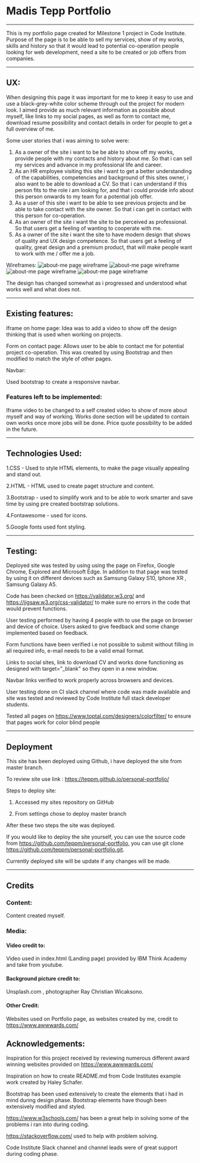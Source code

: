 # Madis Tepp Portfolio #

----------------------------------------------------------------------------------------------------------------

This is my portfolio page created for Milestone 1 project in Code Institute. Purpose of the page is to be able to sell my services, show of my works, skills and history
so that it would lead to potential co-operation people looking for web development, need a site to be created or job offers from companies.


----------------------------------------------------------------------------------------------------------------

## UX: ## 

When designing this page it was important for me to keep it easy to use and use a black-grey-white color scheme through out the project for modern look.
I aimed provide as much relevant information as possible about myself, like links to my social pages, as well as form to contact me, download resume possibility and contact details in order for people to get a full overview of me.

Some user stories that i was aiming to solve were: 

1. As a owner of the site i want to be be able to show off my works, provide people with my contacts and history about me.
   So that i can sell my services and advance in my professional life and career. 
2. As an HR employee visiting this site i want to get a better understanding of the capabilities, competencies and background of this sites owner, i also want to be able to download a CV.
   So that i can understand if this person fits to the role i am looking for, and that i could provide info about this person onwards to my team for a potential job offer.
3. As a user of this site i want to be able to see previous projects and be able to take contact with the site owner.
   So that i can get in contact with this person for co-operation.
4. As an owner of the site i want the site to be perceived as professional. 
   So that users get a feeling of wanting to cooperate with me.
5. As a owner of the site i want the site to have modern design that shows of quality and UX design competence. 
   So that users get a feeling of quality, great design and a premium product, that will make people want to work with me / offer me a job.




Wireframes: 
![about-me page wireframe](https://github.com/teppm/personal-portfolio/blob/master/wireframes/home.jpg)
![about-me page wireframe](https://github.com/teppm/personal-portfolio/blob/master/wireframes/about-me.jpg)
![about-me page wireframe](https://github.com/teppm/personal-portfolio/blob/master/wireframes/portfolio.jpg)
![about-me page wireframe](https://github.com/teppm/personal-portfolio/blob/master/wireframes/contacts.jpg)


The design has changed somewhat as i progressed and understood what works well and what does not. 


----------------------------------------------------------------------------------------------------------------

## Existing features: ## 

Iframe on home page: 
Idea was to add a video to show off the design thinking that is used when working on projects. 

Form on contact page: 
Allows user to be able to contact me for potential project co-operation. This was created by using Bootstrap and then modified to match the style of other pages.

Navbar: 

Used bootstrap to create a responsive navbar. 


### Features left to be implemented: ###

Iframe video to be changed to a self created video to show of more about myself and way of working.
Works done section will be updated to contain own works once more jobs will be done. 
Price quote possibility to be added in the future.



----------------------------------------------------------------------------------------------------------------


## Technologies Used: ## 

1.CSS - Used to style HTML elements, to make the page visually appealing and stand out. 

2.HTML - HTML used to create paget structure and content. 

3.Bootstrap - used to simplify work and to be able to work smarter and save time by using pre created bootstrap solutions.

4.Fontawesome - used for icons.


5.Google fonts used font styling.

----------------------------------------------------------------------------------------------------------------



## Testing: ##  


Deployed site was tested by using using the page on Firefox, Google Chrome, Explored and Microsoft Edge.
In addition to that page was tested by using it on different devices such as Samsung Galaxy S10, Iphone XR , Samsung Galaxy A5.

Code has been checked on https://validator.w3.org/ and https://jigsaw.w3.org/css-validator/ to make sure no errors in the code that would prevent functions.

User testing performed by having 4 people with to use the page on browser and device of choice. Users asked to give feedback and some change implemented based on feedback.

Form functions have been verified i.e not possible to submit without filling in all required info, e-mail needs to be a valid email format. 

Links to social sites, link to download CV and works done functioning as designed with target="_blank" so they open in a new window.

Navbar links verified to work properly across browsers and devices. 

User testing done on CI slack channel where code was made available and site was tested and reviewed by Code Institute full stack developer students.

Tested all pages on https://www.toptal.com/designers/colorfilter/ to ensure that pages work for color blind people


----------------------------------------------------------------------------------------------------------------





## Deployment ## 


This site has been deployed using  Github, i have deployed the site from master branch.

To review site use link : https://teppm.github.io/personal-portfolio/ 

Steps to deploy site: 

1. Accessed my sites repository on GitHub 

2. From settings chose to deploy master branch


After these two steps the site was deployed. 


If you would like to deploy the site yourself, you can use the source code from https://github.com/teppm/personal-portfolio, you can use git clone https://github.com/teppm/personal-portfolio.git.

Currently deployed site will be update if any changes will be made.

----------------------------------------------------------------------------------------------------------------

## Credits ## 



### Content: ###

Content created myself. 



### Media: ###  

#### Video credit to: #### 


Video used in index.html (Landing page) provided by IBM Think Academy and take from youtube. 



#### Background picture credit to: #### 

Unsplash.com , photographer Ray Christian Wicaksono.



#### Other Credit: #### 

Websites used on Portfolio page, as websites  created by me, credit to https://www.awwwards.com/




## Acknowledgements: ##

Inspiration for this project received by reviewing numerous different award winning websites provided on https://www.awwwards.com/

Inspiration on how to create README.md from Code Institutes example  work created by Haley Schafer.

Bootstrap has been used extensively to create the elements that i had in mind during design phase. Bootstrap elements have though been extensively modified and styled.

https://www.w3schools.com/ has been a great help in solving some of the problems i ran into during coding. 

https://stackoverflow.com/ used to help with problem solving. 

Code Institute Slack channel and channel leads were of great support during coding phase.